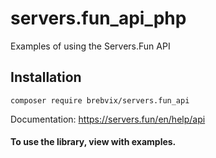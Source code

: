 # servers.fun_api_php
Examples of using the Servers.Fun API

## Installation

```
composer require brebvix/servers.fun_api
```

Documentation: https://servers.fun/en/help/api

#### To use the library, view with examples.